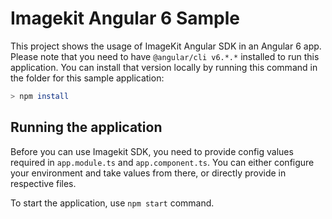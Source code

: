 # Imagekit Angular 6 Sample

This project shows the usage of ImageKit Angular SDK in an Angular 6 app. Please note that you need to have `@angular/cli v6.*.*` installed to run this application. You can install that version locally by running this command in the folder for this sample application:


```sh
> npm install
```

## Running the application

Before you can use Imagekit SDK, you need to provide config values required in `app.module.ts` and `app.component.ts`. You can either configure your environment and take values from there, or directly provide in respective files.

To start the application, use `npm start` command.